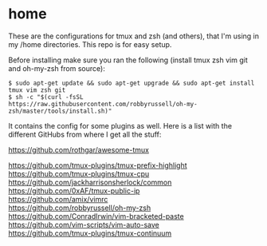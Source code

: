 # home
These are the configurations for tmux and zsh (and others), that I'm using in my /home directories. This repo is for easy setup.

Before installing make sure you ran the following (install tmux zsh vim git and oh-my-zsh from source):

`$ sudo apt-get update && sudo apt-get upgrade && sudo apt-get install tmux vim zsh git`  
`$ sh -c "$(curl -fsSL https://raw.githubusercontent.com/robbyrussell/oh-my-zsh/master/tools/install.sh)"`  

It contains the config for some plugins as well. Here is a list with the different GitHubs from where I get all the stuff:

https://github.com/rothgar/awesome-tmux  

https://github.com/tmux-plugins/tmux-prefix-highlight  
https://github.com/tmux-plugins/tmux-cpu  
https://github.com/jackharrisonsherlock/common  
https://github.com/0xAF/tmux-public-ip  
https://github.com/amix/vimrc  
https://github.com/robbyrussell/oh-my-zsh  
https://github.com/ConradIrwin/vim-bracketed-paste  
https://github.com/vim-scripts/vim-auto-save  
https://github.com/tmux-plugins/tmux-continuum
